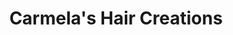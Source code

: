 ---
title: "Carmela's Hair Creations"
url: /east-greenwich/carmelas-hair-creations/
shop: Friseur
---